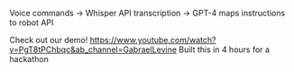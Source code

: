 Voice commands -> Whisper API transcription -> GPT-4 maps instructions to robot API

Check out our demo! https://www.youtube.com/watch?v=PgT8tPChbqc&ab_channel=GabraelLevine
Built this in 4 hours for a hackathon
